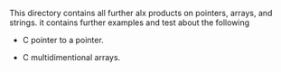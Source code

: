 This directory contains all further alx products on pointers, arrays, and strings.
it contains further examples and test about the following
- C pointer to a pointer.
* C multidimentional arrays.